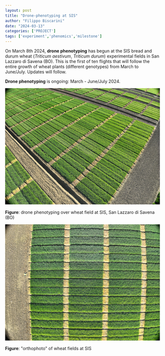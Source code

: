 ```yaml
---
layout: post
title: "Drone-phenotyping at SIS"
author: "Filippo Biscarini"
date: "2024-03-13"
categories: ['PROJECT']
tags: ['experiment','phenomics','milestone']
---
```


On March 8th 2024, **drone phenotyping** has begun at the SIS bread and durum wheat (*Triticum aestivum*, *Triticum durum*) experimental fields in San Lazzaro di Savena (BO).
This is the first of ten flights that will follow the entire growth of wheat plants (different genotypes) from March to June/July.
Updates will follow.

**Drone phenotyping** is ongoing: March - June/July 2024.

<a href="/assets/img/posts/sis_drone_1_small.JPG"><img src="/assets/img/posts/sis_drone_1_small.JPG" alt="Drones at SIS"></a>
<div class="caption"><b>Figure</b>: drone phenotyping over wheat field at SIS, San Lazzaro di Savena (BO)</div>

<a href="/assets/img/posts/sis_drone_2_small.JPG"><img src="/assets/img/posts/sis_drone_2_small.JPG" alt="Drones at SIS"></a>
<div class="caption"><b>Figure</b>: "orthophoto" of wheat fields at SIS</div>


